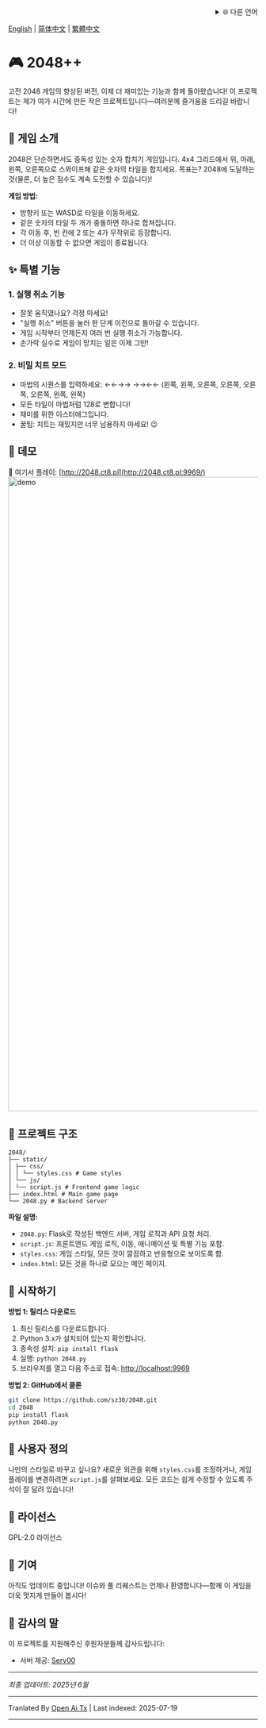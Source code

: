 <div align="right">
  <details>
    <summary >🌐 다른 언어</summary>
    <div>
      <div align="center">
        <a href="https://openaitx.github.io/view.html?user=sz30&project=2048-magic&lang=ja">日本語</a>
        | <a href="https://openaitx.github.io/view.html?user=sz30&project=2048-magic&lang=ko">한국어</a>
        | <a href="https://openaitx.github.io/view.html?user=sz30&project=2048-magic&lang=hi">हिन्दी</a>
        | <a href="https://openaitx.github.io/view.html?user=sz30&project=2048-magic&lang=th">ไทย</a>
        | <a href="https://openaitx.github.io/view.html?user=sz30&project=2048-magic&lang=fr">Français</a>
        | <a href="https://openaitx.github.io/view.html?user=sz30&project=2048-magic&lang=de">Deutsch</a>
        | <a href="https://openaitx.github.io/view.html?user=sz30&project=2048-magic&lang=es">Español</a>
        | <a href="https://openaitx.github.io/view.html?user=sz30&project=2048-magic&lang=it">Itapano</a>
        | <a href="https://openaitx.github.io/view.html?user=sz30&project=2048-magic&lang=ru">Русский</a>
        | <a href="https://openaitx.github.io/view.html?user=sz30&project=2048-magic&lang=pt">Português</a>
        | <a href="https://openaitx.github.io/view.html?user=sz30&project=2048-magic&lang=nl">Nederlands</a>
        | <a href="https://openaitx.github.io/view.html?user=sz30&project=2048-magic&lang=pl">Polski</a>
        | <a href="https://openaitx.github.io/view.html?user=sz30&project=2048-magic&lang=ar">العربية</a>
        | <a href="https://openaitx.github.io/view.html?user=sz30&project=2048-magic&lang=fa">فارسی</a>
        | <a href="https://openaitx.github.io/view.html?user=sz30&project=2048-magic&lang=tr">Türkçe</a>
        | <a href="https://openaitx.github.io/view.html?user=sz30&project=2048-magic&lang=vi">Tiếng Việt</a>
        | <a href="https://openaitx.github.io/view.html?user=sz30&project=2048-magic&lang=id">Bahasa Indonesia</a>
      </div>
    </div>
  </details>
</div>


[English](https://raw.githubusercontent.com/sz30/2048-magic/main/README.md) | [简体中文](https://raw.githubusercontent.com/sz30/2048-magic/main/README.zh-CN.md) | [繁體中文](https://raw.githubusercontent.com/sz30/2048-magic/main/README.zh-TW.md)

# 🎮 2048++

고전 2048 게임의 향상된 버전, 이제 더 재미있는 기능과 함께 돌아왔습니다! 이 프로젝트는 제가 여가 시간에 만든 작은 프로젝트입니다—여러분께 즐거움을 드리길 바랍니다!

## 🎯 게임 소개

2048은 단순하면서도 중독성 있는 숫자 합치기 게임입니다. 4x4 그리드에서 위, 아래, 왼쪽, 오른쪽으로 스와이프해 같은 숫자의 타일을 합치세요. 목표는? 2048에 도달하는 것(물론, 더 높은 점수도 계속 도전할 수 있습니다)!

**게임 방법:**
- 방향키 또는 WASD로 타일을 이동하세요.
- 같은 숫자의 타일 두 개가 충돌하면 하나로 합쳐집니다.
- 각 이동 후, 빈 칸에 2 또는 4가 무작위로 등장합니다.
- 더 이상 이동할 수 없으면 게임이 종료됩니다.

## ✨ 특별 기능

### 1. 실행 취소 기능
- 잘못 움직였나요? 걱정 마세요!
- "실행 취소" 버튼을 눌러 한 단계 이전으로 돌아갈 수 있습니다.
- 게임 시작부터 언제든지 여러 번 실행 취소가 가능합니다.
- 손가락 실수로 게임이 망치는 일은 이제 그만!

### 2. 비밀 치트 모드
- 마법의 시퀀스를 입력하세요: ←←→→ →→←← (왼쪽, 왼쪽, 오른쪽, 오른쪽, 오른쪽, 오른쪽, 왼쪽, 왼쪽)
- 모든 타일이 마법처럼 128로 변합니다!
- 재미를 위한 이스터에그입니다.
- 꿀팁: 치트는 재밌지만 너무 남용하지 마세요! 😉

## 🎯 데모

🎯 여기서 플레이: [http://2048.ct8.pl](http://2048.ct8.pl:9969/)
<img width="1279" alt="demo" src="https://github.com/user-attachments/assets/0df2c956-b6d9-4371-a916-f6ac3ae642be" />



## 📁 프로젝트 구조
```
2048/
├── static/
│ ├── css/
│ │ └── styles.css # Game styles
│ └── js/
│ └── script.js # Frontend game logic
├── index.html # Main game page
└── 2048.py # Backend server
```
**파일 설명:**
- `2048.py`: Flask로 작성된 백엔드 서버, 게임 로직과 API 요청 처리.
- `script.js`: 프론트엔드 게임 로직, 이동, 애니메이션 및 특별 기능 포함.
- `styles.css`: 게임 스타일, 모든 것이 깔끔하고 반응형으로 보이도록 함.
- `index.html`: 모든 것을 하나로 모으는 메인 페이지.

## 🚀 시작하기

**방법 1: 릴리스 다운로드**
1. 최신 릴리스를 다운로드합니다.
2. Python 3.x가 설치되어 있는지 확인합니다.
3. 종속성 설치: `pip install flask`
4. 실행: `python 2048.py`
5. 브라우저를 열고 다음 주소로 접속: [http://localhost:9969](http://localhost:9969)

**방법 2: GitHub에서 클론**
```bash
git clone https://github.com/sz30/2048.git
cd 2048
pip install flask
python 2048.py
```
## 🎨 사용자 정의

나만의 스타일로 바꾸고 싶나요? 새로운 외관을 위해 `styles.css`를 조정하거나, 게임 플레이를 변경하려면 `script.js`를 살펴보세요. 모든 코드는 쉽게 수정할 수 있도록 주석이 잘 달려 있습니다!

## 📝 라이선스

GPL-2.0 라이선스

## 🤝 기여

아직도 업데이트 중입니다! 이슈와 풀 리퀘스트는 언제나 환영합니다—함께 이 게임을 더욱 멋지게 만들어 봅시다!


## 🙏 감사의 말

이 프로젝트를 지원해주신 후원자분들께 감사드립니다:
- 서버 제공: [Serv00](https://www.serv00.com/)

---
_최종 업데이트: 2025년 6월_



---

Tranlated By [Open Ai Tx](https://github.com/OpenAiTx/OpenAiTx) | Last indexed: 2025-07-19

---